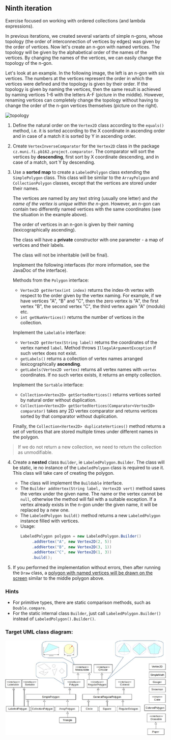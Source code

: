 ## Ninth iteration

Exercise focused on working with ordered collections (and lambda expressions).

In previous iterations, we created several variants of simple n-gons, whose topology (the order of interconnection of vertices by edges) was given by the order of vertices.
Now let's create an n-gon with named vertices.
The topology will be given by the alphabetical order of the names of the vertices.
By changing the names of the vertices, we can easily change the topology of the n-gon.

Let's look at an example. In the following image, the left is an n-gon with six vertices.
The numbers at the vertices represent the order in which the vertices were defined and the topology is given by their order.
If the topology is given by naming the vertices, then the same result is achieved by naming vertices 1-6 with the letters A-F (picture in the middle).
However, renaming vertices can completely change the topology without having to change the order of the n-gon vertices themselves (picture on the right).

![topology](images/09a.png)

1.  Define the natural order on the `Vertex2D` class according to the `equals() `method,
    i.e. it is sorted according to the X coordinate in ascending order and in case of a match it is sorted by Y in ascending order.

2.  Create `VertexInverseComparator` for the `Vertex2D` class in the package `cz.muni.fi.pb162.project.comparator`.
    The comparator will sort the vertices by **descending**, first sort by X coordinate descending, and in case of a match, sort Y by descending.

3.  Use a **sorted map** to create a `LabeledPolygon` class extending the `SimplePolygon` class.
    This class will be similar to the `ArrayPolygon` and `CollectionPolygon` classes, except that the vertices are stored under their names.

    The vertices are named by any text string (usually one letter) and *the name of the vertex is unique within the n-gon*.
    However, an n-gon can contain two differently named vertices with the same coordinates
    (see the situation in the example above).

    The order of vertices in an n-gon is given by their naming (lexicographically ascending).

    The class will have a **private** constructor with one parameter - a map of vertices and their labels.
	
    The class will not be inheritable (will be final).

    Implement the following interfaces (for more information, see the JavaDoc of the interface).

    Methods from the `Polygon` interface:
    *   `Vertex2D getVertex(int index)` returns the index-th vertex with respect to the order given by the vertex naming.
        For example, if we have vertices "A", "B" and "C", then the zero vertex is "A",
        the first vertex "B", the second vertex "C", the third vertex again "A" (modulo) etc.
    *   `int getNumVertices()` returns the number of vertices in the collection.

    Implement the `Labelable` interface:
    *   `Vertex2D getVertex(String label)` returns the coordinates of the vertex named `label`.
        Method throws `IllegalArgumentException` if such vertex does not exist.
    *   `getLabels()` returns a collection of vertex names arranged lexicographically **ascending**.
    *   `getLabels(Vertex2D vertex)` returns all vertex names with `vertex` coordinates.
        If no such vertex exists, it returns an empty collection.

    Implement the `Sortable` interface:
    *   `Collection<Vertex2D> getSortedVertices()` returns vertices sorted by natural order without duplication.
    *   `Collection<Vertex2D> getSortedVertices(Comparator<Vertex2D> comparator)` takes any 2D vertex comparator and returns vertices sorted by that comparator without duplication.

    Finally, the `Collection<Vertex2D> duplicateVertices()` method returns a set of vertices that are stored multiple times under different names in the polygon.
> If we do not return a new collection, we need to return the collection as unmodifiable.

4. Create a **nested** class `Builder`, ie `LabeledPolygon.Builder`.
   The class will be static, ie no instance of the `LabeledPolygon` class is required to use it.
   This class will take care of creating the polygon.
   *   The class will implement the `Buildable` interface.
   *   The `Builder addVertex(String label, Vertex2D vert)` method saves the vertex under the given name.
       The name or the vertex cannot be `null`, otherwise the method will fail with a suitable exception.
       If a vertex already exists in the n-gon under the given name, it will be replaced by a new one.
   *   The `LabeledPolygon build()` method returns a new `LabeledPolygon` instance filled with vertices.
   *   Usage:
       ```java
       LabeledPolygon polygon = new LabeledPolygon.Builder()
            .addVertex("A", new Vertex2D(2, 5))
            .addVertex("B", new Vertex2D(3, 1))
            .addVertex("C", new Vertex2D(1, 3))
            .build();
       ```

5.  If you performed the implementation without errors, then after running the `Draw` class, a [polygon with named vertices will be drawn on the screen](https://gitlab.fi.muni.cz/pb162/pb162-course-info/wikis/draw-images)
    similar to the middle polygon above.

### Hints

- For primitive types, there are static comparison methods, such as `Double.compare`.
- For the static internal class `Builder`, just call `LabeledPolygon.Builder()` instead of `LabeledPolygon().Builder()`.

### Target UML class diagram:

![UML class diagram](images/09-class-diagram.jpg)
